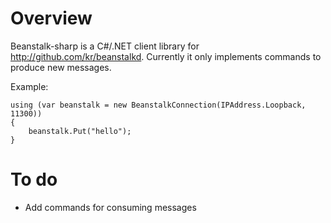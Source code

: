 Overview
========

Beanstalk-sharp is a C#/.NET client library for http://github.com/kr/beanstalkd. Currently it only implements commands to produce new messages.

Example:

    using (var beanstalk = new BeanstalkConnection(IPAddress.Loopback, 11300))
    {
        beanstalk.Put("hello");                
    }

To do
=====

* Add commands for consuming messages